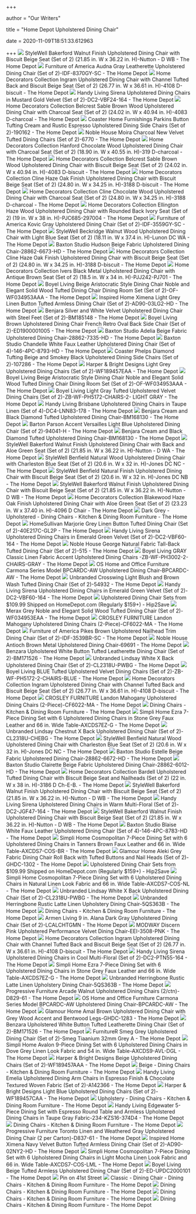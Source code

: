 +++
        
author = "Our Writers"
        
title = "Home Depot Upholstered Dining Chair"
        
date = 2020-11-09T18:51:33.612963
        
+++
[ ![](https://images.homedepot-static.com/productImages/54ae29c9-001c-4efc-bc78-4e7308022a96/svn/biscuit-walnut-stylewell-dining-chairs-nutton-d-wb-64_600.jpg)](https://images.homedepot-static.com/productImages/54ae29c9-001c-4efc-bc78-4e7308022a96/svn/biscuit-walnut-stylewell-dining-chairs-nutton-d-wb-64_600.jpg) StyleWell Bakerford Walnut Finish Upholstered Dining Chair with Biscuit  Beige Seat (Set of 2) (21.85 in. W x 36.22 in. H)-Nutton - D WB - The Home  Depot
[ ![](https://images.homedepot-static.com/productImages/7e6c9a9b-dd07-43c8-9ece-bcd020aed1e5/svn/gray-furniture-of-america-dining-chairs-idf-8370gy-sc-64_600.jpg)](https://images.homedepot-static.com/productImages/7e6c9a9b-dd07-43c8-9ece-bcd020aed1e5/svn/gray-furniture-of-america-dining-chairs-idf-8370gy-sc-64_600.jpg) Furniture of America Audna Gray Leatherette Upholstered Dining Chair (Set  of 2)-IDF-8370GY-SC - The Home Depot
[ ![](https://images.homedepot-static.com/productImages/2209ad7f-4683-4886-bf49-ac6a4e1fdd63/svn/biscuit-sable-home-decorators-collection-dining-chairs-4108-d-biscuit-64_600.jpg)](https://images.homedepot-static.com/productImages/2209ad7f-4683-4886-bf49-ac6a4e1fdd63/svn/biscuit-sable-home-decorators-collection-dining-chairs-4108-d-biscuit-64_600.jpg) Home Decorators Collection Ingram Upholstered Dining Chair with Channel  Tufted Back and Biscuit Beige Seat (Set of 2) (26.77 in. W x 36.61 in.  H)-4108 D-biscuit - The Home Depot
[ ![](https://images.homedepot-static.com/productImages/4c6519bb-2ab2-4efb-a05f-83e15ccf33e3/svn/mustard-gold-handy-living-dining-chairs-dc2-vbf24-164-64_600.jpg)](https://images.homedepot-static.com/productImages/4c6519bb-2ab2-4efb-a05f-83e15ccf33e3/svn/mustard-gold-handy-living-dining-chairs-dc2-vbf24-164-64_600.jpg) Handy Living Sirena Upholstered Dining Chairs in Mustard Gold Velvet (Set  of 2)-DC2-VBF24-164 - The Home Depot
[ ![](https://images.homedepot-static.com/productImages/07e2a93f-f12f-4176-b0b4-f0d19bb13de7/svn/charcoal-sable-home-decorators-collection-dining-chairs-4083-d-charcoal-64_600.jpg)](https://images.homedepot-static.com/productImages/07e2a93f-f12f-4176-b0b4-f0d19bb13de7/svn/charcoal-sable-home-decorators-collection-dining-chairs-4083-d-charcoal-64_600.jpg) Home Decorators Collection Belcrest Sable Brown Wood Upholstered Dining  Chair with Charcoal Seat (Set of 2) (24.02 in. W x 40.94 in. H)-4083  D-charcoal - The Home Depot
[ ![](https://images.homedepot-static.com/productImages/5ba10ae5-13d5-4ed6-9299-21ce1ad7a404/svn/beige-coaster-home-furnishings-dining-chairs-190162-64_600.jpg)](https://images.homedepot-static.com/productImages/5ba10ae5-13d5-4ed6-9299-21ce1ad7a404/svn/beige-coaster-home-furnishings-dining-chairs-190162-64_600.jpg) Coaster Home Furnishings Parkins Button Tufting Cream and Rustic Espresso Upholstered  Dining Side Chairs (Set of 2)-190162 - The Home Depot
[ ![](https://images.homedepot-static.com/productImages/bb78d1fe-e035-4ab8-9e7d-b51bc72a3c8a/svn/charcoal-noble-house-dining-chairs-6770-64_600.jpg)](https://images.homedepot-static.com/productImages/bb78d1fe-e035-4ab8-9e7d-b51bc72a3c8a/svn/charcoal-noble-house-dining-chairs-6770-64_600.jpg) Noble House Moira Charcoal New Velvet Tufted Dining Chairs (Set of 2)-6770  - The Home Depot
[ ![](https://images.homedepot-static.com/productImages/f01eebd6-0483-4a51-b80a-8e5b47a92129/svn/charcoal-chocolate-home-decorators-collection-dining-chairs-319-d-charcoal-64_600.jpg)](https://images.homedepot-static.com/productImages/f01eebd6-0483-4a51-b80a-8e5b47a92129/svn/charcoal-chocolate-home-decorators-collection-dining-chairs-319-d-charcoal-64_600.jpg) Home Decorators Collection Hanford Chocolate Wood Upholstered Dining Chair  with Charcoal Seat (Set of 2) (18.90 in. W x 40.55 in. H)-319 D-charcoal -  The Home Depot
[ ![](https://images.homedepot-static.com/productImages/7d2c4201-4352-4168-ba88-54300fdd39c7/svn/biscuit-sable-home-decorators-collection-dining-chairs-4083-d-biscuit-64_600.jpg)](https://images.homedepot-static.com/productImages/7d2c4201-4352-4168-ba88-54300fdd39c7/svn/biscuit-sable-home-decorators-collection-dining-chairs-4083-d-biscuit-64_600.jpg) Home Decorators Collection Belcrest Sable Brown Wood Upholstered Dining  Chair with Biscuit Beige Seat (Set of 2) (24.02 in. W x 40.94 in. H)-4083  D-biscuit - The Home Depot
[ ![](https://images.homedepot-static.com/productImages/ce5a9f0d-2cd2-4c5a-9b64-d8ab5a087e5e/svn/biscuit-haze-home-decorators-collection-dining-chairs-3188-d-biscuit-40_600.jpg)](https://images.homedepot-static.com/productImages/ce5a9f0d-2cd2-4c5a-9b64-d8ab5a087e5e/svn/biscuit-haze-home-decorators-collection-dining-chairs-3188-d-biscuit-40_600.jpg) Home Decorators Collection Cline Haze Oak Finish Upholstered Dining Chair  with Biscuit Beige Seat (Set of 2) (24.80 in. W x 34.25 in. H)-3188  D-biscuit - The Home Depot
[ ![](https://images.homedepot-static.com/productImages/fe4550ce-b7b4-47d3-bb48-90b751c5e25b/svn/charcoal-chocolate-home-decorators-collection-dining-chairs-3188-d-charcoal-64_600.jpg)](https://images.homedepot-static.com/productImages/fe4550ce-b7b4-47d3-bb48-90b751c5e25b/svn/charcoal-chocolate-home-decorators-collection-dining-chairs-3188-d-charcoal-64_600.jpg) Home Decorators Collection Cline Chocolate Wood Upholstered Dining Chair  with Charcoal Seat (Set of 2) (24.80 in. W x 34.25 in. H)-3188 D-charcoal -  The Home Depot
[ ![](https://images.homedepot-static.com/productImages/8301df28-cbf0-469b-bf00-6ebfcac9a3d5/svn/ivory-haze-home-decorators-collection-dining-chairs-pjc685-297004-64_600.jpg)](https://images.homedepot-static.com/productImages/8301df28-cbf0-469b-bf00-6ebfcac9a3d5/svn/ivory-haze-home-decorators-collection-dining-chairs-pjc685-297004-64_600.jpg) Home Decorators Collection Ellington Haze Wood Upholstered Dining Chair  with Rounded Back Ivory Seat (Set of 2) (19 in. W x 38 in. H)-PJC685-297004  - The Home Depot
[ ![](https://images.homedepot-static.com/productImages/70f1270f-5141-476d-a710-23bf5c877f06/svn/gray-furniture-of-america-dining-chairs-idf-3559gy-sc-64_600.jpg)](https://images.homedepot-static.com/productImages/70f1270f-5141-476d-a710-23bf5c877f06/svn/gray-furniture-of-america-dining-chairs-idf-3559gy-sc-64_600.jpg) Furniture of America Kovic Gray Upholstered Dining Chair (Set of  2)-IDF-3559GY-SC - The Home Depot
[ ![](https://images.homedepot-static.com/productImages/507f847d-458b-4789-a96f-bf7624f2a889/svn/aloe-walnut-stylewell-dining-chairs-lunon-dc-wa-a0_600.jpg)](https://images.homedepot-static.com/productImages/507f847d-458b-4789-a96f-bf7624f2a889/svn/aloe-walnut-stylewell-dining-chairs-lunon-dc-wa-a0_600.jpg) StyleWell Beckridge Walnut Wood Upholstered Dining Chair with Light Blue  Seat (Set of 2) (18.11 in. W x 37.4 in. H)-Lunon DC WA - The Home Depot
[ ![](https://images.homedepot-static.com/productImages/c1630bce-6ffa-4027-9541-d99cbba6e36c/svn/beige-baxton-studio-dining-chairs-28862-6673-hd-31_600.jpg)](https://images.homedepot-static.com/productImages/c1630bce-6ffa-4027-9541-d99cbba6e36c/svn/beige-baxton-studio-dining-chairs-28862-6673-hd-31_600.jpg) Baxton Studio Hudson Beige Fabric Upholstered Dining Chair-28862-6673-HD -  The Home Depot
[ ![](https://images.homedepot-static.com/productImages/1125cb7b-f25a-42ea-96d6-4d7b19861561/svn/biscuit-haze-home-decorators-collection-dining-chairs-3188-d-biscuit-64_600.jpg)](https://images.homedepot-static.com/productImages/1125cb7b-f25a-42ea-96d6-4d7b19861561/svn/biscuit-haze-home-decorators-collection-dining-chairs-3188-d-biscuit-64_600.jpg) Home Decorators Collection Cline Haze Oak Finish Upholstered Dining Chair  with Biscuit Beige Seat (Set of 2) (24.80 in. W x 34.25 in. H)-3188  D-biscuit - The Home Depot
[ ![](https://images.homedepot-static.com/productImages/ee4a087f-70ac-440b-9e72-ff3e4d4aa183/svn/antique-brown-home-decorators-collection-dining-chairs-pjj242-pj701-64_600.jpg)](https://images.homedepot-static.com/productImages/ee4a087f-70ac-440b-9e72-ff3e4d4aa183/svn/antique-brown-home-decorators-collection-dining-chairs-pjj242-pj701-64_600.jpg) Home Decorators Collection Ivers Black Metal Upholstered Dining Chair with  Antique Brown Seat (Set of 2) (18.5 in. W x 34 in. H)-PJJ242-PJ701 - The Home  Depot
[ ![](https://images.homedepot-static.com/productImages/074a1cd1-0f5a-468b-8015-6ae4816c2993/svn/beige-boyel-living-accent-chairs-of-wf034953aaa-64_600.jpg)](https://images.homedepot-static.com/productImages/074a1cd1-0f5a-468b-8015-6ae4816c2993/svn/beige-boyel-living-accent-chairs-of-wf034953aaa-64_600.jpg) Boyel Living Beige Aristocratic Style Dining Chair Noble and Elegant Solid  Wood Tufted Dining Chair Dining Room Set (Set of 2)-OF-WF034953AAA - The Home  Depot
[ ![](https://images.homedepot-static.com/productImages/296e69fd-28e5-4f1a-9adb-3d425d1951e9/svn/light-grey-linen-inspired-home-dining-chairs-ad90-03lg2-hd-31_600.jpg)](https://images.homedepot-static.com/productImages/296e69fd-28e5-4f1a-9adb-3d425d1951e9/svn/light-grey-linen-inspired-home-dining-chairs-ad90-03lg2-hd-31_600.jpg) Inspired Home Ximena Light Grey Linen Button Tufted Armless Dining Chair  (Set of 2)-AD90-03LG2-HD - The Home Depot
[ ![](https://images.homedepot-static.com/productImages/5ae54c4a-8910-4d72-ae4e-55c127683210/svn/silver-and-white-benjara-dining-chairs-bm185148-c3_600.jpg)](https://images.homedepot-static.com/productImages/5ae54c4a-8910-4d72-ae4e-55c127683210/svn/silver-and-white-benjara-dining-chairs-bm185148-c3_600.jpg) Benjara Silver and White Velvet Upholstered Dining Chair with Steel Feet  (Set of 2)-BM185148 - The Home Depot
[ ![](https://images.homedepot-static.com/productImages/8b7be0d2-8ee9-4c96-86af-aca2fc79ca86/svn/brown-boyel-living-dining-chairs-ed1900001005-64_600.jpg)](https://images.homedepot-static.com/productImages/8b7be0d2-8ee9-4c96-86af-aca2fc79ca86/svn/brown-boyel-living-dining-chairs-ed1900001005-64_600.jpg) Boyel Living Brown Upholstered Dining Chair French Retro Oval Back Side  Chair (Set of 2)-ED1900001005 - The Home Depot
[ ![](https://images.homedepot-static.com/productImages/0c7a90a9-bfb8-49d8-8af6-8f93a0c52499/svn/beige-baxton-studio-dining-chairs-28862-7335-hd-31_600.jpg)](https://images.homedepot-static.com/productImages/0c7a90a9-bfb8-49d8-8af6-8f93a0c52499/svn/beige-baxton-studio-dining-chairs-28862-7335-hd-31_600.jpg) Baxton Studio Adelia Beige Fabric Upholstered Dining Chair-28862-7335-HD -  The Home Depot
[ ![](https://images.homedepot-static.com/productImages/5abc1e21-716a-429a-8f09-59428a1a396e/svn/white-baxton-studio-dining-chairs-146-4pc-8793-hd-64_600.jpg)](https://images.homedepot-static.com/productImages/5abc1e21-716a-429a-8f09-59428a1a396e/svn/white-baxton-studio-dining-chairs-146-4pc-8793-hd-64_600.jpg) Baxton Studio Chandelle White Faux Leather Upholstered Dining Chair (Set of  4)-146-4PC-8793-HD - The Home Depot
[ ![](https://images.homedepot-static.com/productImages/b2ef1e23-3aba-4afe-beb2-eebcc9409e47/svn/beige-coaster-dining-chairs-107286-64_600.jpg)](https://images.homedepot-static.com/productImages/b2ef1e23-3aba-4afe-beb2-eebcc9409e47/svn/beige-coaster-dining-chairs-107286-64_600.jpg) Coaster Phelps Diamond Tufting Beige and Smokey Black Upholstered Dining  Side Chairs (Set of 2)-107286 - The Home Depot
[ ![](https://images.homedepot-static.com/productImages/1574e794-b1fb-43af-8666-2699456a1e96/svn/gray-harper-bright-designs-dining-chairs-wf189457eaa-64_600.jpg)](https://images.homedepot-static.com/productImages/1574e794-b1fb-43af-8666-2699456a1e96/svn/gray-harper-bright-designs-dining-chairs-wf189457eaa-64_600.jpg) Harper & Bright Designs Light Grey Upholstered Dining Chairs (Set of  2)-WF189457EAA - The Home Depot
[ ![](https://images.homedepot-static.com/productImages/247e8ed9-bc99-45db-8d8d-d46dfcc22a1a/svn/beige-boyel-living-accent-chairs-of-wf034953aaa-e1_600.jpg)](https://images.homedepot-static.com/productImages/247e8ed9-bc99-45db-8d8d-d46dfcc22a1a/svn/beige-boyel-living-accent-chairs-of-wf034953aaa-e1_600.jpg) Boyel Living Beige Aristocratic Style Dining Chair Noble and Elegant Solid  Wood Tufted Dining Chair Dining Room Set (Set of 2)-OF-WF034953AAA - The Home  Depot
[ ![](https://images.homedepot-static.com/productImages/5f916a0b-a0a6-4ec5-a78d-d7c1bdf8cceb/svn/light-gray-boyel-living-dining-chairs-zb-wf-ph5172-chairs-2-light-gray-64_600.jpg)](https://images.homedepot-static.com/productImages/5f916a0b-a0a6-4ec5-a78d-d7c1bdf8cceb/svn/light-gray-boyel-living-dining-chairs-zb-wf-ph5172-chairs-2-light-gray-64_600.jpg) Boyel Living Light Gray Tufted Upholstered Velvet Dining Chairs (Set of  2)-ZB-WF-PH5172-CHAIRS-2- LIGHT GRAY - The Home Depot
[ ![](https://images.homedepot-static.com/productImages/89890d35-f40c-485f-82a5-b68c658b29d8/svn/taupe-handy-living-dining-chairs-dc4-lnn83-178-64_600.jpg)](https://images.homedepot-static.com/productImages/89890d35-f40c-485f-82a5-b68c658b29d8/svn/taupe-handy-living-dining-chairs-dc4-lnn83-178-64_600.jpg) Handy Living Brisbane Upholstered Dining Chairs in Taupe Linen (Set of  4)-DC4-LNN83-178 - The Home Depot
[ ![](https://images.homedepot-static.com/productImages/fffba395-440a-4e4f-ac1f-9b9249cd878d/svn/black-and-cream-benjara-dining-chairs-bm168130-fa_600.jpg)](https://images.homedepot-static.com/productImages/fffba395-440a-4e4f-ac1f-9b9249cd878d/svn/black-and-cream-benjara-dining-chairs-bm168130-fa_600.jpg) Benjara Cream and Black Diamond Tufted Upholstered Dining Chair-BM168130 -  The Home Depot
[ ![](https://images.homedepot-static.com/productImages/76de74c2-b11d-4c63-813b-bf1679879572/svn/blue-barton-dining-chairs-94041-h-64_600.jpg)](https://images.homedepot-static.com/productImages/76de74c2-b11d-4c63-813b-bf1679879572/svn/blue-barton-dining-chairs-94041-h-64_600.jpg) Barton Parson Accent Versailles Light Blue Upholstered Dining Chair (Set of  2)-94041-H - The Home Depot
[ ![](https://images.homedepot-static.com/productImages/7ff99f0c-f8c1-4934-9902-9d0f1cc28d15/svn/black-and-cream-benjara-dining-chairs-bm168130-64_600.jpg)](https://images.homedepot-static.com/productImages/7ff99f0c-f8c1-4934-9902-9d0f1cc28d15/svn/black-and-cream-benjara-dining-chairs-bm168130-64_600.jpg) Benjara Cream and Black Diamond Tufted Upholstered Dining Chair-BM168130 -  The Home Depot
[ ![](https://images.homedepot-static.com/productImages/2a95862a-605c-44a6-b99e-0a8f1438100d/svn/aloe-walnut-stylewell-dining-chairs-nutton-d-wa-64_600.jpg)](https://images.homedepot-static.com/productImages/2a95862a-605c-44a6-b99e-0a8f1438100d/svn/aloe-walnut-stylewell-dining-chairs-nutton-d-wa-64_600.jpg) StyleWell Bakerford Walnut Finish Upholstered Dining Chair with Back and  Aloe Green Seat (Set of 2) (21.85 in. W x 36.22 in. H)-Nutton - D WA - The Home  Depot
[ ![](https://images.homedepot-static.com/productImages/972664c5-b3e8-42b3-8afb-c866aded5e4a/svn/charleston-natural-stylewell-dining-chairs-jones-dc-nc-64_600.jpg)](https://images.homedepot-static.com/productImages/972664c5-b3e8-42b3-8afb-c866aded5e4a/svn/charleston-natural-stylewell-dining-chairs-jones-dc-nc-64_600.jpg) StyleWell Benfield Natural Wood Upholstered Dining Chair with Charleston  Blue Seat (Set of 2) (20.6 in. W x 32 in. H)-Jones DC NC - The Home Depot
[ ![](https://images.homedepot-static.com/productImages/6e0e40cc-660d-4a96-81ed-f6cc134b6b20/svn/biscuit-natural-stylewell-dining-chairs-jones-dc-nb-64_600.jpg)](https://images.homedepot-static.com/productImages/6e0e40cc-660d-4a96-81ed-f6cc134b6b20/svn/biscuit-natural-stylewell-dining-chairs-jones-dc-nb-64_600.jpg) StyleWell Benfield Natural Finish Upholstered Dining Chair with Biscuit  Beige Seat (Set of 2) (20.6 in. W x 32 in. H)-Jones DC NB - The Home Depot
[ ![](https://images.homedepot-static.com/productImages/7c1e026a-a3bc-4b12-ac53-0386419e6ccb/svn/biscuit-walnut-stylewell-dining-chairs-nutton-d-wb-40_600.jpg)](https://images.homedepot-static.com/productImages/7c1e026a-a3bc-4b12-ac53-0386419e6ccb/svn/biscuit-walnut-stylewell-dining-chairs-nutton-d-wb-40_600.jpg) StyleWell Bakerford Walnut Finish Upholstered Dining Chair with Biscuit  Beige Seat (Set of 2) (21.85 in. W x 36.22 in. H)-Nutton - D WB - The Home  Depot
[ ![](https://images.homedepot-static.com/productImages/0d88c69b-d2e6-4310-9974-d3b3e9f4bb29/svn/aloe-haze-home-decorators-collection-dining-chairs-4096-d-chair-64_600.jpg)](https://images.homedepot-static.com/productImages/0d88c69b-d2e6-4310-9974-d3b3e9f4bb29/svn/aloe-haze-home-decorators-collection-dining-chairs-4096-d-chair-64_600.jpg) Home Decorators Collection Blakewood Haze Oak Finish Upholstered Dining  Chair with Aloe Green Seat (Set of 2) (23.23 in. W x 37.40 in. H)-4096 D  Chair - The Home Depot
[ ![](https://images.homedepot-static.com/productImages/d8dc7977-ea16-4ba4-91b7-ce4fd934b16e/svn/dark-grey-noble-house-dining-chairs-517-64_400.jpg)](https://images.homedepot-static.com/productImages/d8dc7977-ea16-4ba4-91b7-ce4fd934b16e/svn/dark-grey-noble-house-dining-chairs-517-64_400.jpg) Dark Grey - Upholstered - Dining Chairs - Kitchen & Dining Room Furniture -  The Home Depot
[ ![](https://images.homedepot-static.com/productImages/b0b0ebcc-8a40-4ddd-a1e5-2e3763c6029e/svn/grey-homesullivan-dining-chairs-40e217c-gl2p-64_600.jpg)](https://images.homedepot-static.com/productImages/b0b0ebcc-8a40-4ddd-a1e5-2e3763c6029e/svn/grey-homesullivan-dining-chairs-40e217c-gl2p-64_600.jpg) HomeSullivan Marjorie Grey Linen Button Tufted Dining Chair (Set of  2)-40E217C-GL2P - The Home Depot
[ ![](https://images.homedepot-static.com/productImages/94f1c3a6-9a5b-4b56-b7b1-78114efabaf2/svn/emerald-green-handy-living-dining-chairs-dc2-vbf60-164-64_600.jpg)](https://images.homedepot-static.com/productImages/94f1c3a6-9a5b-4b56-b7b1-78114efabaf2/svn/emerald-green-handy-living-dining-chairs-dc2-vbf60-164-64_600.jpg) Handy Living Sirena Upholstered Dining Chairs in Emerald Green Velvet (Set  of 2)-DC2-VBF60-164 - The Home Depot
[ ![](https://images.homedepot-static.com/productImages/d48166b9-64be-4511-89c8-e35b2ea38b2f/svn/natural-noble-house-dining-chairs-515-64_600.jpg)](https://images.homedepot-static.com/productImages/d48166b9-64be-4511-89c8-e35b2ea38b2f/svn/natural-noble-house-dining-chairs-515-64_600.jpg) Noble House George Natural Fabric Tall-Back Tufted Dining Chair (Set of  2)-515 - The Home Depot
[ ![](https://images.homedepot-static.com/productImages/f901e9d4-e9cd-49c0-b233-8d49ccd14ba2/svn/gray-boyel-living-dining-chairs-zb-wf-ph3002-2-chairs-gray-64_600.jpg)](https://images.homedepot-static.com/productImages/f901e9d4-e9cd-49c0-b233-8d49ccd14ba2/svn/gray-boyel-living-dining-chairs-zb-wf-ph3002-2-chairs-gray-64_600.jpg) Boyel Living GRAY Classic Linen Fabric Accent Upholstered Dining Chairs -ZB-WF-PH3002-2-CHAIRS-GRAY - The Home Depot
[ ![](https://images.homedepot-static.com/productImages/0db6f1b3-0a9a-4a7b-86d4-56c2722ffcb0/svn/antique-white-os-home-and-office-furniture-dining-chairs-bpcardc-aw-64_600.jpg)](https://images.homedepot-static.com/productImages/0db6f1b3-0a9a-4a7b-86d4-56c2722ffcb0/svn/antique-white-os-home-and-office-furniture-dining-chairs-bpcardc-aw-64_600.jpg) OS Home and Office Furniture Carmona Series Model BPCARDC-AW Upholstered  Dining Chair-BPCARDC-AW - The Home Depot
[ ![](https://images.homedepot-static.com/productImages/aac0f624-8628-48c1-a66a-02cee89b067b/svn/light-blush-brown-wash-dining-chairs-54932-64_600.jpg)](https://images.homedepot-static.com/productImages/aac0f624-8628-48c1-a66a-02cee89b067b/svn/light-blush-brown-wash-dining-chairs-54932-64_600.jpg) Unbranded Crosswing Light Blush and Brown Wash Tufted Dining Chair (Set of  2)-54932 - The Home Depot
[ ![](https://images.homedepot-static.com/productImages/89e2f79e-1840-4c6d-81d0-f39c7b4e9b61/svn/emerald-green-handy-living-dining-chairs-dc2-vbf60-164-4f_600.jpg)](https://images.homedepot-static.com/productImages/89e2f79e-1840-4c6d-81d0-f39c7b4e9b61/svn/emerald-green-handy-living-dining-chairs-dc2-vbf60-164-4f_600.jpg) Handy Living Sirena Upholstered Dining Chairs in Emerald Green Velvet (Set  of 2)-DC2-VBF60-164 - The Home Depot
[ ![](https://hip2save.com/wp-content/uploads/2020/06/The-Home-Depot-Dining-Chairs.jpg?resize=1024%2C538&strip=all)](https://hip2save.com/wp-content/uploads/2020/06/The-Home-Depot-Dining-Chairs.jpg?resize=1024%2C538&strip=all) Upholstered Dining Chair Sets from $109.99 Shipped on HomeDepot.com  (Regularly $159+) - Hip2Save
[ ![](https://images.homedepot-static.com/productImages/3300003d-702f-4213-9cfa-e870eb7d81db/svn/grey-merax-dining-chairs-wf034953eaa-64_600.jpg)](https://images.homedepot-static.com/productImages/3300003d-702f-4213-9cfa-e870eb7d81db/svn/grey-merax-dining-chairs-wf034953eaa-64_600.jpg) Merax Grey Noble and Elegant Solid Wood Tufted Dining Chair (Set of  2)-WF034953EAA - The Home Depot
[ ![](https://images.homedepot-static.com/productImages/c972246a-74b5-419b-a9ea-236909977192/svn/mahogany-crosley-furniture-dining-chairs-cf6022-ma-64_600.jpg)](https://images.homedepot-static.com/productImages/c972246a-74b5-419b-a9ea-236909977192/svn/mahogany-crosley-furniture-dining-chairs-cf6022-ma-64_600.jpg) CROSLEY FURNITURE Landon Mahogany Upholstered Dining Chairs  (2-Piece)-CF6022-MA - The Home Depot
[ ![](https://images.homedepot-static.com/productImages/b8941f72-01d2-43d7-aa6a-e46008e40ef3/svn/brown-furniture-of-america-dining-chairs-idf-3539br-sc-64_600.jpg)](https://images.homedepot-static.com/productImages/b8941f72-01d2-43d7-aa6a-e46008e40ef3/svn/brown-furniture-of-america-dining-chairs-idf-3539br-sc-64_600.jpg) Furniture of America Pikes Brown Upholstered Nailhead Trim Dining Chair  (Set of 2)-IDF-3539BR-SC - The Home Depot
[ ![](https://images.homedepot-static.com/productImages/ffd9b61a-44c4-47e2-aa32-6ebd2c19a03c/svn/brown-noble-house-dining-chairs-69691-64_600.jpg)](https://images.homedepot-static.com/productImages/ffd9b61a-44c4-47e2-aa32-6ebd2c19a03c/svn/brown-noble-house-dining-chairs-69691-64_600.jpg) Noble House Antioch Brown Metal Upholstered Dining Chair-69691 - The Home  Depot
[ ![](https://images.homedepot-static.com/productImages/c67541ae-1dbd-4475-bea6-cf9489410683/svn/white-benzara-dining-chairs-bm171526-64_600.jpg)](https://images.homedepot-static.com/productImages/c67541ae-1dbd-4475-bea6-cf9489410683/svn/white-benzara-dining-chairs-bm171526-64_600.jpg) Benzara Upholstered White Button Tufted Leatherette Dining Chair (Set of  2)-BM171526 - The Home Depot
[ ![](https://images.homedepot-static.com/productImages/01756ad8-4357-4167-a0bb-887848ab8be7/svn/white-dining-chairs-cl2318u-pwbg-64_600.jpg)](https://images.homedepot-static.com/productImages/01756ad8-4357-4167-a0bb-887848ab8be7/svn/white-dining-chairs-cl2318u-pwbg-64_600.jpg) Unbranded Lindsay White X Back Upholstered Dining Chair (Set of  2)-CL2318U-PWBG - The Home Depot
[ ![](https://images.homedepot-static.com/productImages/c30d7aa4-fbdb-46cc-ba64-e67527fbce3b/svn/blue-boyel-living-dining-chairs-zb-wf-ph5172-2-chairs-blue-64_600.jpg)](https://images.homedepot-static.com/productImages/c30d7aa4-fbdb-46cc-ba64-e67527fbce3b/svn/blue-boyel-living-dining-chairs-zb-wf-ph5172-2-chairs-blue-64_600.jpg) Boyel Living BLUE Tufted Upholstered Velvet Dining Chairs (Set of  2)-ZB-WF-PH5172-2-CHAIRS-BLUE - The Home Depot
[ ![](https://images.homedepot-static.com/productImages/4fe633fe-0b32-4290-9a29-c80b5de56810/svn/biscuit-sable-home-decorators-collection-dining-chairs-4108-d-biscuit-e1_600.jpg)](https://images.homedepot-static.com/productImages/4fe633fe-0b32-4290-9a29-c80b5de56810/svn/biscuit-sable-home-decorators-collection-dining-chairs-4108-d-biscuit-e1_600.jpg) Home Decorators Collection Ingram Upholstered Dining Chair with Channel  Tufted Back and Biscuit Beige Seat (Set of 2) (26.77 in. W x 36.61 in.  H)-4108 D-biscuit - The Home Depot
[ ![](https://images.homedepot-static.com/productImages/6c270ac4-0f98-472b-9d2a-b397447e2bab/svn/mahogany-crosley-furniture-dining-chairs-cf6022-ma-c3_600.jpg)](https://images.homedepot-static.com/productImages/6c270ac4-0f98-472b-9d2a-b397447e2bab/svn/mahogany-crosley-furniture-dining-chairs-cf6022-ma-c3_600.jpg) CROSLEY FURNITURE Landon Mahogany Upholstered Dining Chairs  (2-Piece)-CF6022-MA - The Home Depot
[ ![](https://images.homedepot-static.com/productImages/ceaa0fae-f92d-4bb9-b5ac-4ae0e15bd47b/svn/white-and-natural-international-concepts-dining-chairs-c02-2p-64_400.jpg)](https://images.homedepot-static.com/productImages/ceaa0fae-f92d-4bb9-b5ac-4ae0e15bd47b/svn/white-and-natural-international-concepts-dining-chairs-c02-2p-64_400.jpg) Dining Chairs - Kitchen & Dining Room Furniture - The Home Depot
[ ![](https://images.homedepot-static.com/productImages/e43a9615-9035-4221-9353-9592f8599d89/svn/stone-grey-simpli-home-dining-room-sets-axcds7ez-g-64_600.jpg)](https://images.homedepot-static.com/productImages/e43a9615-9035-4221-9353-9592f8599d89/svn/stone-grey-simpli-home-dining-room-sets-axcds7ez-g-64_600.jpg) Simpli Home Ezra 7-Piece Dining Set with 6 Upholstered Dining Chairs in  Stone Grey Faux Leather and 66 in. Wide Table-AXCDS7EZ-G - The Home Depot
[ ![](https://images.homedepot-static.com/productImages/77d0dccd-f46b-44c7-b4d8-f346ec9a97ac/svn/chestnut-dining-chairs-cl2318u-chebg-64_600.jpg)](https://images.homedepot-static.com/productImages/77d0dccd-f46b-44c7-b4d8-f346ec9a97ac/svn/chestnut-dining-chairs-cl2318u-chebg-64_600.jpg) Unbranded Lindsay Chestnut X Back Upholstered Dining Chair (Set of  2)-CL2318U-CHEBG - The Home Depot
[ ![](https://images.homedepot-static.com/productImages/44ac43b6-9612-4948-b234-c7532db53946/svn/charleston-natural-stylewell-dining-chairs-jones-dc-nc-e1_600.jpg)](https://images.homedepot-static.com/productImages/44ac43b6-9612-4948-b234-c7532db53946/svn/charleston-natural-stylewell-dining-chairs-jones-dc-nc-e1_600.jpg) StyleWell Benfield Natural Wood Upholstered Dining Chair with Charleston  Blue Seat (Set of 2) (20.6 in. W x 32 in. H)-Jones DC NC - The Home Depot
[ ![](https://images.homedepot-static.com/productImages/ade6c78d-694e-4d37-857a-b065ec5a2104/svn/beige-baxton-studio-dining-chairs-28862-6672-hd-40_600.jpg)](https://images.homedepot-static.com/productImages/ade6c78d-694e-4d37-857a-b065ec5a2104/svn/beige-baxton-studio-dining-chairs-28862-6672-hd-40_600.jpg) Baxton Studio Estelle Beige Fabric Upholstered Dining Chair-28862-6672-HD -  The Home Depot
[ ![](https://images.homedepot-static.com/productImages/1067d164-c114-4e6c-a641-7a5bca7dab03/svn/beige-baxton-studio-dining-chairs-28862-6012-hd-31_600.jpg)](https://images.homedepot-static.com/productImages/1067d164-c114-4e6c-a641-7a5bca7dab03/svn/beige-baxton-studio-dining-chairs-28862-6012-hd-31_600.jpg) Baxton Studio Clairette Beige Fabric Upholstered Dining Chair-28862-6012-HD  - The Home Depot
[ ![](https://images.homedepot-static.com/productImages/71559eb4-a562-4b52-8809-b2c6acc0a3c5/svn/biscuit-chocolate-home-decorators-collection-dining-chairs-3186-d-ch-e-b-40_600.jpg)](https://images.homedepot-static.com/productImages/71559eb4-a562-4b52-8809-b2c6acc0a3c5/svn/biscuit-chocolate-home-decorators-collection-dining-chairs-3186-d-ch-e-b-40_600.jpg) Home Decorators Collection Bardell Upholstered Tufted Dining Chair with  Biscuit Beige Seat and Nailheads (Set of 2) (22 in. W x 38 in. H)-3186 D  Ch-E-B. - The Home Depot
[ ![](https://images.homedepot-static.com/productImages/72e9579e-52e2-4e7e-bc06-c2ab0ba3bf96/svn/biscuit-walnut-stylewell-dining-chairs-nutton-d-wb-a0_600.jpg)](https://images.homedepot-static.com/productImages/72e9579e-52e2-4e7e-bc06-c2ab0ba3bf96/svn/biscuit-walnut-stylewell-dining-chairs-nutton-d-wb-a0_600.jpg) StyleWell Bakerford Walnut Finish Upholstered Dining Chair with Biscuit  Beige Seat (Set of 2) (21.85 in. W x 36.22 in. H)-Nutton - D WB - The Home  Depot
[ ![](https://images.homedepot-static.com/productImages/e24b97b3-0e37-4855-a56a-4fe47583bb07/svn/floral-pod-with-hues-of-sand-crimson-gray-green-handy-living-dining-chairs-dc2-jgf47-164-64_600.jpg)](https://images.homedepot-static.com/productImages/e24b97b3-0e37-4855-a56a-4fe47583bb07/svn/floral-pod-with-hues-of-sand-crimson-gray-green-handy-living-dining-chairs-dc2-jgf47-164-64_600.jpg) Handy Living Sirena Upholstered Dining Chairs in Warm Multi-Floral (Set of  2)-DC2-JGF47-164 - The Home Depot
[ ![](https://images.homedepot-static.com/productImages/b62c9a6f-0bf3-49cf-b7b1-05dbd08741f6/svn/biscuit-walnut-stylewell-dining-chairs-nutton-d-wb-e1_600.jpg)](https://images.homedepot-static.com/productImages/b62c9a6f-0bf3-49cf-b7b1-05dbd08741f6/svn/biscuit-walnut-stylewell-dining-chairs-nutton-d-wb-e1_600.jpg) StyleWell Bakerford Walnut Finish Upholstered Dining Chair with Biscuit  Beige Seat (Set of 2) (21.85 in. W x 36.22 in. H)-Nutton - D WB - The Home  Depot
[ ![](https://images.homedepot-static.com/productImages/a699bd09-ec7b-405a-84c0-fa2fc7e0e2b8/svn/white-baxton-studio-dining-chairs-146-4pc-8783-hd-64_600.jpg)](https://images.homedepot-static.com/productImages/a699bd09-ec7b-405a-84c0-fa2fc7e0e2b8/svn/white-baxton-studio-dining-chairs-146-4pc-8783-hd-64_600.jpg) Baxton Studio Blaise White Faux Leather Upholstered Dining Chair (Set of  4)-146-4PC-8783-HD - The Home Depot
[ ![](https://images.homedepot-static.com/productImages/80633373-1a20-4d77-b649-0b91dde14c05/svn/tanners-brown-simpli-home-dining-room-sets-axcds7-cos-br-64_600.jpg)](https://images.homedepot-static.com/productImages/80633373-1a20-4d77-b649-0b91dde14c05/svn/tanners-brown-simpli-home-dining-room-sets-axcds7-cos-br-64_600.jpg) Simpli Home Cosmopolitan 7-Piece Dining Set with 6 Upholstered Dining Chairs  in Tanners Brown Faux Leather and 66 in. Wide Table-AXCDS7-COS-BR - The Home  Depot
[ ![](https://images.homedepot-static.com/productImages/209bd1b5-a7d9-4628-b3c0-70d97fcfb70c/svn/grey-glamour-home-dining-chairs-ghdc-1302-64_600.jpg)](https://images.homedepot-static.com/productImages/209bd1b5-a7d9-4628-b3c0-70d97fcfb70c/svn/grey-glamour-home-dining-chairs-ghdc-1302-64_600.jpg) Glamour Home Aleki Grey Fabric Dining Chair Roll Back with Tufted Buttons  and Nail Heads (Set of 2)-GHDC-1302 - The Home Depot
[ ![](https://hip2save.com/wp-content/uploads/2020/06/The-Home-Depot-Dining-Chairs-3.jpg?resize=1024%2C768&strip=all)](https://hip2save.com/wp-content/uploads/2020/06/The-Home-Depot-Dining-Chairs-3.jpg?resize=1024%2C768&strip=all) Upholstered Dining Chair Sets from $109.99 Shipped on HomeDepot.com  (Regularly $159+) - Hip2Save
[ ![](https://images.homedepot-static.com/productImages/5397403c-b696-4e56-98cf-ce7866ebfaa7/svn/natural-simpli-home-dining-chairs-axcds7-cos-nl-64_600.jpg)](https://images.homedepot-static.com/productImages/5397403c-b696-4e56-98cf-ce7866ebfaa7/svn/natural-simpli-home-dining-chairs-axcds7-cos-nl-64_600.jpg) Simpli Home Cosmopolitan 7-Piece Dining Set with 6 Upholstered Dining Chairs  in Natural Linen Look Fabric and 66 in. Wide Table-AXCDS7-COS-NL - The Home  Depot
[ ![](https://images.homedepot-static.com/productImages/f9e16005-43c6-4e29-af7a-066d870870f6/svn/white-dining-chairs-cl2318u-pwbg-31_600.jpg)](https://images.homedepot-static.com/productImages/f9e16005-43c6-4e29-af7a-066d870870f6/svn/white-dining-chairs-cl2318u-pwbg-31_600.jpg) Unbranded Lindsay White X Back Upholstered Dining Chair (Set of  2)-CL2318U-PWBG - The Home Depot
[ ![](https://images.homedepot-static.com/productImages/45b8ab70-c017-4a09-a273-0d0f15c152e6/svn/rustic-latte-dining-chairs-5qs363b-44_600.jpg)](https://images.homedepot-static.com/productImages/45b8ab70-c017-4a09-a273-0d0f15c152e6/svn/rustic-latte-dining-chairs-5qs363b-44_600.jpg) Unbranded Herringbone Rustic Latte Linen Upholstery Dining Chair-5QS363B -  The Home Depot
[ ![](https://images.homedepot-static.com/productImages/106ac72c-1e14-4fe6-a9bb-d15aa898842a/svn/gray-modway-dining-chairs-eei-1383-gry-64_400.jpg)](https://images.homedepot-static.com/productImages/106ac72c-1e14-4fe6-a9bb-d15aa898842a/svn/gray-modway-dining-chairs-eei-1383-gry-64_400.jpg) Dining Chairs - Kitchen & Dining Room Furniture - The Home Depot
[ ![](https://images.homedepot-static.com/productImages/156892b0-6cf3-47fd-bd89-380a5c87ae11/svn/tundra-grey-armen-living-dining-chairs-lcalchtgmn-64_600.jpg)](https://images.homedepot-static.com/productImages/156892b0-6cf3-47fd-bd89-380a5c87ae11/svn/tundra-grey-armen-living-dining-chairs-lcalchtgmn-64_600.jpg) Armen Living 9 in. Alana Dark Gray Upholstered Dining Chair (Set of  2)-LCALCHTGMN - The Home Depot
[ ![](https://images.homedepot-static.com/productImages/b9394fea-1c3d-41c9-9c27-56a075ede6e8/svn/pink-modway-dining-chairs-eei-3508-pnk-64_600.jpg)](https://images.homedepot-static.com/productImages/b9394fea-1c3d-41c9-9c27-56a075ede6e8/svn/pink-modway-dining-chairs-eei-3508-pnk-64_600.jpg) MODWAY Discern Pink Upholstered Performance Velvet Dining Chair-EEI-3508-PNK  - The Home Depot
[ ![](https://images.homedepot-static.com/productImages/3a3f34fd-d4da-4a22-b8ec-36475e7b2224/svn/biscuit-sable-home-decorators-collection-dining-chairs-4108-d-biscuit-40_600.jpg)](https://images.homedepot-static.com/productImages/3a3f34fd-d4da-4a22-b8ec-36475e7b2224/svn/biscuit-sable-home-decorators-collection-dining-chairs-4108-d-biscuit-40_600.jpg) Home Decorators Collection Ingram Upholstered Dining Chair with Channel  Tufted Back and Biscuit Beige Seat (Set of 2) (26.77 in. W x 36.61 in.  H)-4108 D-biscuit - The Home Depot
[ ![](https://images.homedepot-static.com/productImages/5ba9cae9-2f72-4efd-9897-8aef95dc35f8/svn/floral-pod-with-hues-of-taupe-teal-yellow-handy-living-dining-chairs-dc2-ptn55-164-64_600.jpg)](https://images.homedepot-static.com/productImages/5ba9cae9-2f72-4efd-9897-8aef95dc35f8/svn/floral-pod-with-hues-of-taupe-teal-yellow-handy-living-dining-chairs-dc2-ptn55-164-64_600.jpg) Handy Living Sirena Upholstered Dining Chairs in Cool Multi-Floral (Set of  2)-DC2-PTN55-164 - The Home Depot
[ ![](https://images.homedepot-static.com/productImages/37bdda79-5784-40c1-86a4-fe2184953e59/svn/stone-grey-simpli-home-dining-room-sets-axcds7ez-g-c3_600.jpg)](https://images.homedepot-static.com/productImages/37bdda79-5784-40c1-86a4-fe2184953e59/svn/stone-grey-simpli-home-dining-room-sets-axcds7ez-g-c3_600.jpg) Simpli Home Ezra 7-Piece Dining Set with 6 Upholstered Dining Chairs in  Stone Grey Faux Leather and 66 in. Wide Table-AXCDS7EZ-G - The Home Depot
[ ![](https://images.homedepot-static.com/productImages/6d557d7a-b260-4f3b-8e09-1eda678f3cb3/svn/rustic-latte-dining-chairs-5qs363b-64_600.jpg)](https://images.homedepot-static.com/productImages/6d557d7a-b260-4f3b-8e09-1eda678f3cb3/svn/rustic-latte-dining-chairs-5qs363b-64_600.jpg) Unbranded Herringbone Rustic Latte Linen Upholstery Dining Chair-5QS363B -  The Home Depot
[ ![](https://images.homedepot-static.com/productImages/2bf24ce9-d2b7-460b-85fd-fd0b6ab23ca8/svn/walnut-progressive-furniture-dining-chairs-d829-61-64_600.jpg)](https://images.homedepot-static.com/productImages/2bf24ce9-d2b7-460b-85fd-fd0b6ab23ca8/svn/walnut-progressive-furniture-dining-chairs-d829-61-64_600.jpg) Progressive Furniture Arcade Walnut Upholstered Dining Chairs  (2/ctn)-D829-61 - The Home Depot
[ ![](https://images.homedepot-static.com/productImages/47b4c7df-0497-4ac8-b4bf-2b52ab50a5a6/svn/antique-white-os-home-and-office-furniture-dining-chairs-bpcardc-aw-31_600.jpg)](https://images.homedepot-static.com/productImages/47b4c7df-0497-4ac8-b4bf-2b52ab50a5a6/svn/antique-white-os-home-and-office-furniture-dining-chairs-bpcardc-aw-31_600.jpg) OS Home and Office Furniture Carmona Series Model BPCARDC-AW Upholstered  Dining Chair-BPCARDC-AW - The Home Depot
[ ![](https://images.homedepot-static.com/productImages/853faaa7-64af-4489-9aae-c253c17b1bad/svn/brown-glamour-home-dining-chairs-ghdc-1283-64_600.jpg)](https://images.homedepot-static.com/productImages/853faaa7-64af-4489-9aae-c253c17b1bad/svn/brown-glamour-home-dining-chairs-ghdc-1283-64_600.jpg) Glamour Home Amal Brown Upholstered Dining Chair with Grey Wood Accent and  Bentwood Legs-GHDC-1283 - The Home Depot
[ ![](https://images.homedepot-static.com/productImages/111cbfb2-29c1-4e3e-a699-bfa647df377e/svn/white-benzara-dining-chairs-bm171526-c3_600.jpg)](https://images.homedepot-static.com/productImages/111cbfb2-29c1-4e3e-a699-bfa647df377e/svn/white-benzara-dining-chairs-bm171526-c3_600.jpg) Benzara Upholstered White Button Tufted Leatherette Dining Chair (Set of  2)-BM171526 - The Home Depot
[ ![](https://images.homedepot-static.com/productImages/08ed7cdc-a283-4df4-8d04-d855a4d91407/svn/gray-furniturer-dining-chairs-smeg-tiaanium-32mm-grey-a-64_600.jpg)](https://images.homedepot-static.com/productImages/08ed7cdc-a283-4df4-8d04-d855a4d91407/svn/gray-furniturer-dining-chairs-smeg-tiaanium-32mm-grey-a-64_600.jpg) FurnitureR Smeg Grey Upholstered Dining Chair (Set of 2)-Smeg Tiaanium 32mm  Grey A - The Home Depot
[ ![](https://images.homedepot-static.com/productImages/21400779-197f-43dd-9d27-3c4da030b723/svn/dove-grey-simpli-home-dining-room-sets-axcds9-avl-dgl-64_600.jpg)](https://images.homedepot-static.com/productImages/21400779-197f-43dd-9d27-3c4da030b723/svn/dove-grey-simpli-home-dining-room-sets-axcds9-avl-dgl-64_600.jpg) Simpli Home Avalon 9-Piece Dining Set with 6 Upholstered Dining Chairs in  Dove Grey Linen Look Fabric and 54 in. Wide Table-AXCDS9-AVL-DGL - The Home  Depot
[ ![](https://images.homedepot-static.com/productImages/c443f374-5d36-4296-8494-799b91b98b0b/svn/beige-harper-bright-designs-dining-chairs-wf189457aaa-64_600.jpg)](https://images.homedepot-static.com/productImages/c443f374-5d36-4296-8494-799b91b98b0b/svn/beige-harper-bright-designs-dining-chairs-wf189457aaa-64_600.jpg) Harper & Bright Designs Beige Upholstered Dining Chairs (Set of  2)-WF189457AAA - The Home Depot
[ ![](https://images.homedepot-static.com/productImages/1b0da842-9181-49f9-84d2-6f199af6831e/svn/beige-modway-dining-chairs-eei-2223-bei-64_400.jpg)](https://images.homedepot-static.com/productImages/1b0da842-9181-49f9-84d2-6f199af6831e/svn/beige-modway-dining-chairs-eei-2223-bei-64_400.jpg) Beige - Dining Chairs - Kitchen & Dining Room Furniture - The Home Depot
[ ![](https://images.homedepot-static.com/productImages/802ab007-fdfd-4df4-be2c-d983d5ca5cee/svn/jute-like-chocolate-brown-fabric-espresso-frame-handy-living-dining-chairs-a142366-64_600.jpg)](https://images.homedepot-static.com/productImages/802ab007-fdfd-4df4-be2c-d983d5ca5cee/svn/jute-like-chocolate-brown-fabric-espresso-frame-handy-living-dining-chairs-a142366-64_600.jpg) Handy Living Emelia Upholstered Dining Arm Chairs in Espresso Finish &  Chocolate Textured Woven Fabric (Set of 2)-A142366 - The Home Depot
[ ![](https://images.homedepot-static.com/productImages/feae2677-4b81-4a9c-9d4e-0f4507d6da2d/svn/blue-harper-bright-designs-dining-chairs-wf189457caa-fa_600.jpg)](https://images.homedepot-static.com/productImages/feae2677-4b81-4a9c-9d4e-0f4507d6da2d/svn/blue-harper-bright-designs-dining-chairs-wf189457caa-fa_600.jpg) Harper & Bright Designs Light Blue Upholstered Dining Chairs (Set of  2)-WF189457CAA - The Home Depot
[ ![](https://images.homedepot-static.com/productImages/76df4b3b-83f5-4def-8eab-9c587a89373c/svn/cool-charcoal-edgemod-dining-chairs-hd-678-gry-x2-64_400.jpg)](https://images.homedepot-static.com/productImages/76df4b3b-83f5-4def-8eab-9c587a89373c/svn/cool-charcoal-edgemod-dining-chairs-hd-678-gry-x2-64_400.jpg) Upholstery - Dining Chairs - Kitchen & Dining Room Furniture - The Home  Depot
[ ![](https://images.homedepot-static.com/productImages/18994cce-d871-4a99-92c3-9d3a1762d841/svn/taupe-gray-handy-living-dining-room-sets-234-kzs16-374d4-64_600.jpg)](https://images.homedepot-static.com/productImages/18994cce-d871-4a99-92c3-9d3a1762d841/svn/taupe-gray-handy-living-dining-room-sets-234-kzs16-374d4-64_600.jpg) Handy Living Edgewater 5-Piece Dining Set with Espresso Round Table and  Armless Upholstered Dining Chairs in Taupe Gray Fabric-234-KZS16-374D4 -  The Home Depot
[ ![](https://images.homedepot-static.com/productImages/227d8864-44de-42bf-ad97-252bb169ff6e/svn/white-and-blue-floral-noble-house-dining-chairs-11015-64_400.jpg)](https://images.homedepot-static.com/productImages/227d8864-44de-42bf-ad97-252bb169ff6e/svn/white-and-blue-floral-noble-house-dining-chairs-11015-64_400.jpg) Dining Chairs - Kitchen & Dining Room Furniture - The Home Depot
[ ![](https://images.homedepot-static.com/productImages/7b708098-bff3-416e-9669-f93eab97f9ea/svn/linen-weathered-gray-progressive-furniture-dining-chairs-d837-61-64_600.jpg)](https://images.homedepot-static.com/productImages/7b708098-bff3-416e-9669-f93eab97f9ea/svn/linen-weathered-gray-progressive-furniture-dining-chairs-d837-61-64_600.jpg) Progressive Furniture Toronto Linen and Weathered Gray Upholstered Dining  Chair (2 per Carton)-D837-61 - The Home Depot
[ ![](https://images.homedepot-static.com/productImages/f623b8eb-2a21-4f40-9062-90277efe026b/svn/navy-velvet-inspired-home-dining-chairs-ad90-02ny2-hd-31_600.jpg)](https://images.homedepot-static.com/productImages/f623b8eb-2a21-4f40-9062-90277efe026b/svn/navy-velvet-inspired-home-dining-chairs-ad90-02ny2-hd-31_600.jpg) Inspired Home Ximena Navy Velvet Button Tufted Armless Dining Chair (Set of  2)-AD90-02NY2-HD - The Home Depot
[ ![](https://images.homedepot-static.com/productImages/694928e1-1ebe-4a75-907a-31b81ff2960a/svn/light-mocha-simpli-home-dining-room-sets-axcds7-cos-lml-64_600.jpg)](https://images.homedepot-static.com/productImages/694928e1-1ebe-4a75-907a-31b81ff2960a/svn/light-mocha-simpli-home-dining-room-sets-axcds7-cos-lml-64_600.jpg) Simpli Home Cosmopolitan 7-Piece Dining Set with 6 Upholstered Dining Chairs  in Light Mocha Linen Look Fabric and 66 in. Wide Table-AXCDS7-COS-LML - The Home  Depot
[ ![](https://images.homedepot-static.com/productImages/d1e5b89e-5db3-47ac-a70f-085e0b2f34a9/svn/beige-boyel-living-dining-chairs-ed-updc2000101-64_600.jpg)](https://images.homedepot-static.com/productImages/d1e5b89e-5db3-47ac-a70f-085e0b2f34a9/svn/beige-boyel-living-dining-chairs-ed-updc2000101-64_600.jpg) Boyel Living Beige Tufted Armless Upholstered Dining Chair (Set of  2)-ED-UPDC2000101 - The Home Depot
[ ![](https://i.pinimg.com/originals/fa/49/04/fa49048844d9eca21994413e9e2d4b9c.jpg)](https://i.pinimg.com/originals/fa/49/04/fa49048844d9eca21994413e9e2d4b9c.jpg) Pin on 41st Street
[ ![](https://images.homedepot-static.com/productImages/0e69e361-f01f-4a46-b499-ddc2669dada6/svn/beige-boyel-living-dining-chairs-zb-wf-ph30-2-chairs-beige-64_400.jpg)](https://images.homedepot-static.com/productImages/0e69e361-f01f-4a46-b499-ddc2669dada6/svn/beige-boyel-living-dining-chairs-zb-wf-ph30-2-chairs-beige-64_400.jpg) Classic - Dining Chair - Dining Chairs - Kitchen & Dining Room Furniture -  The Home Depot
[ ![](https://images.homedepot-static.com/catalog/productImages/300/4d/4d373f73-9808-4915-8688-b36e6f409705_300.jpg)](https://images.homedepot-static.com/catalog/productImages/300/4d/4d373f73-9808-4915-8688-b36e6f409705_300.jpg) Dining Chairs - Kitchen & Dining Room Furniture - The Home Depot
[ ![](https://images.homedepot-static.com/productImages/5e951a90-7cc0-4fa3-809f-1aab1cd593d2/svn/unfinished-international-concepts-dining-chairs-c-465p-64_400.jpg)](https://images.homedepot-static.com/productImages/5e951a90-7cc0-4fa3-809f-1aab1cd593d2/svn/unfinished-international-concepts-dining-chairs-c-465p-64_400.jpg) Dining Chairs - Kitchen & Dining Room Furniture - The Home Depot
[ ![](https://images.homedepot-static.com/productImages/15e998a1-4ca3-4160-b4db-64556dc8d93e/svn/black-boyel-living-dining-chairs-zb-wf-zx-005-chair-2-black-64_400.jpg)](https://images.homedepot-static.com/productImages/15e998a1-4ca3-4160-b4db-64556dc8d93e/svn/black-boyel-living-dining-chairs-zb-wf-zx-005-chair-2-black-64_400.jpg) Dining Chairs - Kitchen & Dining Room Furniture - The Home Depot
